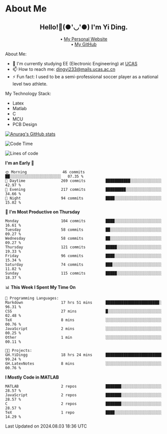 # About Me

<h2 style="text-align:center;"> Hello!👋(●'◡'●) I'm Yi Ding.</h2>

<div style="text-align:center;">
  • <a href="https://yidingg.github.io/YiDingg">My Personal Website</a><br>
  • <a href="https://github.com/YiDingg">My GitHub</a>
</div>

About Me:
- 🔭 I'm currently studying EE (Electronic Engineering) at [UCAS](https://www.ucas.ac.cn/)
- 📫 How to reach me: dingyi233@mails.ucas.ac.cn
- ⚡ Fun fact: I used to be a semi-professional soccer player as a national level two athlete.

My Technology Stack:
- Latex
- Matlab
- C
- MCU
- PCB Design

[![Anurag's GitHub stats](https://github-readme-stats.vercel.app/api?username=YiDingg)](https://github.com/anuraghazra/github-readme-stats)

<!--START_SECTION:waka-->
![Code Time](http://img.shields.io/badge/Code%20Time-240%20hrs%2044%20mins-blue)

![Lines of code](https://img.shields.io/badge/From%20Hello%20World%20I%27ve%20Written-497.9%20thousand%20lines%20of%20code-blue)

**I'm an Early 🐤** 

```text
🌞 Morning                46 commits          ██░░░░░░░░░░░░░░░░░░░░░░░   07.35 % 
🌆 Daytime                269 commits         ███████████░░░░░░░░░░░░░░   42.97 % 
🌃 Evening                217 commits         █████████░░░░░░░░░░░░░░░░   34.66 % 
🌙 Night                  94 commits          ████░░░░░░░░░░░░░░░░░░░░░   15.02 % 
```
📅 **I'm Most Productive on Thursday** 

```text
Monday                   104 commits         ████░░░░░░░░░░░░░░░░░░░░░   16.61 % 
Tuesday                  58 commits          ██░░░░░░░░░░░░░░░░░░░░░░░   09.27 % 
Wednesday                58 commits          ██░░░░░░░░░░░░░░░░░░░░░░░   09.27 % 
Thursday                 121 commits         █████░░░░░░░░░░░░░░░░░░░░   19.33 % 
Friday                   96 commits          ████░░░░░░░░░░░░░░░░░░░░░   15.34 % 
Saturday                 74 commits          ███░░░░░░░░░░░░░░░░░░░░░░   11.82 % 
Sunday                   115 commits         █████░░░░░░░░░░░░░░░░░░░░   18.37 % 
```


📊 **This Week I Spent My Time On** 

```text
💬 Programming Languages: 
Markdown                 17 hrs 51 mins      ████████████████████████░   96.31 % 
CSS                      27 mins             █░░░░░░░░░░░░░░░░░░░░░░░░   02.48 % 
TeX                      8 mins              ░░░░░░░░░░░░░░░░░░░░░░░░░   00.76 % 
JavaScript               2 mins              ░░░░░░░░░░░░░░░░░░░░░░░░░   00.25 % 
Other                    1 min               ░░░░░░░░░░░░░░░░░░░░░░░░░   00.11 % 

🐱‍💻 Projects: 
GH.YiDingg               18 hrs 24 mins      █████████████████████████   99.24 % 
GH.LatexNotes            8 mins              ░░░░░░░░░░░░░░░░░░░░░░░░░   00.76 % 
```

**I Mostly Code in MATLAB** 

```text
MATLAB                   2 repos             ███████░░░░░░░░░░░░░░░░░░   28.57 % 
JavaScript               2 repos             ███████░░░░░░░░░░░░░░░░░░   28.57 % 
C                        2 repos             ███████░░░░░░░░░░░░░░░░░░   28.57 % 
TeX                      1 repo              ████░░░░░░░░░░░░░░░░░░░░░   14.29 % 
```




 Last Updated on 2024.08.03 18:36 UTC
<!--END_SECTION:waka-->

